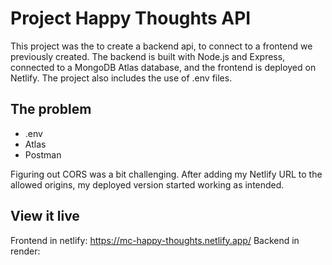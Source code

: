 # Project Happy Thoughts API

This project was the to create a backend api, to connect to a frontend we previously created. The backend is built with Node.js and Express, connected to a MongoDB Atlas database, and the frontend is deployed on Netlify. The project also includes the use of .env files.

## The problem

- .env
- Atlas
- Postman

Figuring out CORS was a bit challenging. After adding my Netlify URL to the allowed origins, my deployed version started working as intended. 

## View it live

Frontend in netlify: https://mc-happy-thoughts.netlify.app/
Backend in render: 
